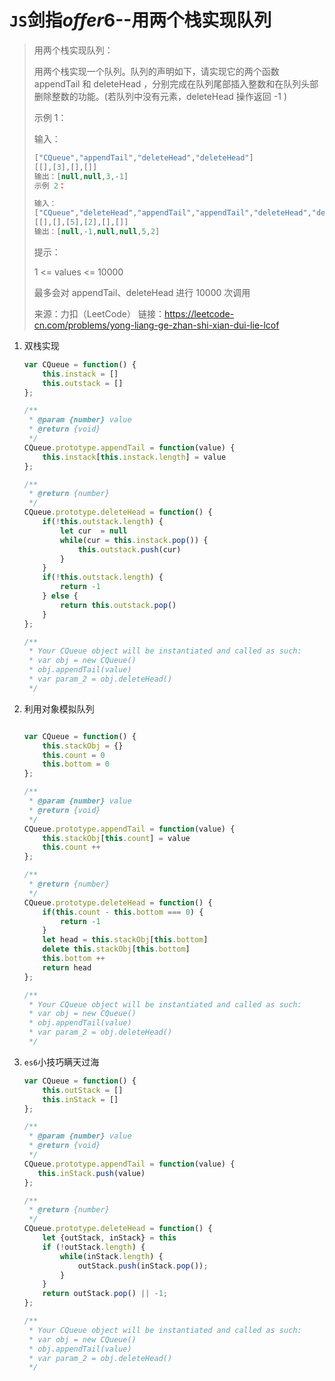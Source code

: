 # `JS`剑指*offer*6--用两个栈实现队列

> 用两个栈实现队列：
>
> 用两个栈实现一个队列。队列的声明如下，请实现它的两个函数 appendTail 和 deleteHead ，分别完成在队列尾部插入整数和在队列头部删除整数的功能。(若队列中没有元素，deleteHead 操作返回 -1 )
>
> 示例 1：
>
> 输入：
>
> ```js
> ["CQueue","appendTail","deleteHead","deleteHead"]
> [[],[3],[],[]]
> 输出：[null,null,3,-1]
> 示例 2：
> 
> 输入：
> ["CQueue","deleteHead","appendTail","appendTail","deleteHead","deleteHead"]
> [[],[],[5],[2],[],[]]
> 输出：[null,-1,null,null,5,2]
> 
> ```
>
> 提示：
>
> 1 <= values <= 10000
>
> 最多会对 appendTail、deleteHead 进行 10000 次调用
>
> 来源：力扣（LeetCode）
> 链接：https://leetcode-cn.com/problems/yong-liang-ge-zhan-shi-xian-dui-lie-lcof

1. 双栈实现

   ```js
   var CQueue = function() {
       this.instack = []
       this.outstack = []
   };
   
   /** 
    * @param {number} value
    * @return {void}
    */
   CQueue.prototype.appendTail = function(value) {
       this.instack[this.instack.length] = value
   };
   
   /**
    * @return {number}
    */
   CQueue.prototype.deleteHead = function() {
       if(!this.outstack.length) {
           let cur  = null
           while(cur = this.instack.pop()) {
               this.outstack.push(cur)
           }
       }
       if(!this.outstack.length) {
           return -1
       } else {
           return this.outstack.pop()
       }
   };
   
   /**
    * Your CQueue object will be instantiated and called as such:
    * var obj = new CQueue()
    * obj.appendTail(value)
    * var param_2 = obj.deleteHead()
    */
   ```

2. 利用对象模拟队列

   ```js
   
   var CQueue = function() {
       this.stackObj = {}
       this.count = 0
       this.bottom = 0
   };
   
   /** 
    * @param {number} value
    * @return {void}
    */
   CQueue.prototype.appendTail = function(value) {
       this.stackObj[this.count] = value
       this.count ++
   };
   
   /**
    * @return {number}
    */
   CQueue.prototype.deleteHead = function() {
       if(this.count - this.bottom === 0) {
           return -1
       }
       let head = this.stackObj[this.bottom]
       delete this.stackObj[this.bottom]
       this.bottom ++
       return head
   };
   
   /**
    * Your CQueue object will be instantiated and called as such:
    * var obj = new CQueue()
    * obj.appendTail(value)
    * var param_2 = obj.deleteHead()
    */
   ```

3. `es6`小技巧瞒天过海

   ```js
   var CQueue = function() {
       this.outStack = []
       this.inStack = []
   };
   
   /** 
    * @param {number} value
    * @return {void}
    */
   CQueue.prototype.appendTail = function(value) {
      this.inStack.push(value)
   };
   
   /**
    * @return {number}
    */
   CQueue.prototype.deleteHead = function() {
       let {outStack, inStack} = this
       if (!outStack.length) {
           while(inStack.length) {
               outStack.push(inStack.pop());
           }
       }
       return outStack.pop() || -1;
   };
   
   /**
    * Your CQueue object will be instantiated and called as such:
    * var obj = new CQueue()
    * obj.appendTail(value)
    * var param_2 = obj.deleteHead()
    */
   
   ```

   